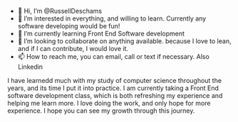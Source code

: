 - 👋 Hi, I’m @RussellDeschams
- 👀 I’m interested in everything, and willing to learn. Currently any software developing would be fun!
- 🌱 I’m currently learning Front End Software development
- 💞️ I’m looking to collaborate on anything available. because I love to lean, and if I can contribute, I would love it.
- 📫 How to reach me, you can email, call or text if necessary. Also Linkedin

I have learnedd much with my study of computer science throughout the years, and its time I put it into practice. I am currently taking a Front End software development class, which is both refreshing my experience and helping me learn more.  I love doing the work, and only hope for more experience. I hope you can see my growth through this journey.

